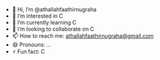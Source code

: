 - 👋 Hi, I’m @athallahfaathirnugraha
- 👀 I’m interested in C
- 🌱 I’m currently learning C
- 💞️ I’m looking to collaborate on C
- 📫 How to reach me: athallahfaathirnugraha@gmail.com
- 😄 Pronouns: ...
- ⚡ Fun fact: C

<!---
athallahfaathirnugraha/athallahfaathirnugraha is a ✨ special ✨ repository because its `README.md` (this file) appears on your GitHub profile.
You can click the Preview link to take a look at your changes.
--->
